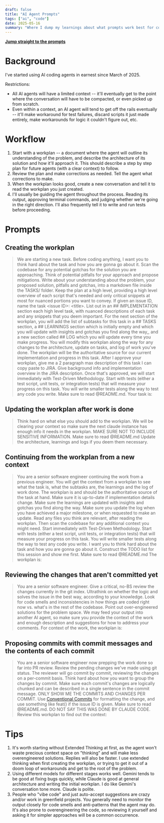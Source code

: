 ```yaml
---
draft: false
title: "AI Agent Prompts"
tags: ["ai", "code"]
date: 2025-05-16
summary: "Where I dump my learnings about what prompts work best for coding."
---
```


**[Jump straight to the prompts](#prompts)**

# Background

I've started using AI coding agents in earnest since March of 2025.

Restrictions:

- All AI agents will have a limited context -- it'll eventually get to the point where the conversation will have to be compacted, or even picked up from scratch.
- Even within a context, an AI agent will tend to get off the rails eventually -- it'll make workaround for test failures, discard scripts it just made entirely, make workarounds for logic it couldn't figure out, etc.

# Workflow

1. Start with a workplan -- a document where the agent will outline its understanding of the problem, and describe the architecture of its solution and how it'll approach it. This should describe a step by step plan for future agents (with a clear context) to follow.
1. Review the plan and make corrections as needed. Tell the agent what corrections to make.
1. When the workplan looks good, create a new conversation and tell it to read the workplan you just created.
1. I'll usually be guiding the agent throughout the process. Reading its output, approving terminal commands, and judging whether we're going in the right direction. I'll also frequently tell it to write and run tests before proceeding.

# Prompts

## Creating the workplan

> We are starting a new task. Before coding anything, I want you to think hard about the task and how you are gonna go about it. Scan the codebase for any potential gotchas for the solution you are approaching. Think of potential pitfalls for your approach and propose mitigations. Write about your understanding about the problem, your proposed solution, pitfalls and gotchas, into a markdown file inside the TASKS/ folder. Keep the plan at a high level, providing a high level overview of each script that's needed and only critical snippets at most for nuanced portions you want to convey. If given an issue ID, name the task \<issue ID\>: \<title\>. List out in an ## IMPLEMENTATION section each high level task, with nuanced descriptions of each task and any snippets that you deem important. For the next section of the workplan, you will add the list of subtasks for this task in a ## TASKS section, a ## LEARNINGS section which is initially empty and which you will update with insights and gotchas you find along the way,, and a new section called ## LOG which you will update every time you make progress. You will modify this workplan along the way for any changes to the architecture, update on tasks, and log of work you've done. The workplan will be the authoritative source for our current implementation and progress in this task. After I approve your workplan, give me a 2 paragraph max description of this task I can copy paste to JIRA. Give background info and implementation overview in the JIRA description. Once that's approved, we will start immediately with Test-Driven Methodology. Start with tests (either a test script, unit tests, or integration tests) that will measure your progress on this task. You will write smaller tests along the way to test any code you write. Make sure to read @README.md. Your task is:

## Updating the workplan after work is done

> Think hard on what else you should add to the workplan. We will be clearing your context so make sure the next claude instance has enough info it needs in the workplan. MAKE SURE NOT TO INCLUDE SENSITIVE INFORMATION. Make sure to read @README.md Update the architecture, learnings and logs if you deem them necessary.

## Continuing from the workplan from a new context

> You are a senior software engineer continuing the work from a previous engineer. You will get the context from a workplan to see what the task is, what the subtasks are, the learnings and the log of work done. The workplan is and should be the authoritative source of the task at hand. Make sure it is up-to-date if implementation details change. Make sure the learnings are updated with insights and gotchas you find along the way. Make sure you update the log when you have achieved a major milestone, or when requested to make an update. Read any files you think are relevant, after reading the workplan. Then scan the codebase for any additional context you might need. Start immediately with Test-Driven Methodology. Start with tests (either a test script, unit tests, or integration tests) that will measure your progress on this task. You will write smaller tests along the way to test any code you write. I want you to think hard about the task and how you are gonna go about it. Construct the TODO list for this session and show me first. Make sure to read @README.md The workplan is:

## Reviewing the changes that aren't committed yet

> You are a senior software engineer. Give a critical, no-BS review the changes currently in the git index. Ultrathink on whether the logic and solves the issue in the best way, according to your knowledge. Look for code smells and inconsistencies in how things are coded right now vs. what's in the rest of the codebase. Point out over-engineered solutions for the problem space. We may feed your output into another AI agent, so make sure you provide the context of the work and enough description and suggestions for how to address your comments. For context of the work, the workplan is:

## Proposing commits with commit messages and the contents of each commit

> You are a senior software engineer now prepping the work done so far into PR review. Review the pending changes we've made using git status. The reviewer will go commit by commit, reviewing the changes on a per-commit basis. Think hard about how you want to group the changes by commit. Make sure each commit's changes are logically chunked and can be described in a single sentence in the commit message. ONLY SHOW ME THE COMMITS AND CHANGES PER COMMIT. Use [Conventional Commits](https://www.conventionalcommits.org/en/v1.0.0/) for formatting the change, and use something like feat(<issue ID>) if the issue ID is given. Make sure to read @README.md. DO NOT SAY THIS WAS DONE BY CLAUDE CODE. Review this workplan to find out the context:

# Tips

1. It's worth starting without Extended Thinking at first, as the agent won't waste precious context space on "thinking" and will make less overengineered solutions. Replies will also be faster. I use extended thinking when first creating the workplan, or trying to get it out of a doom loop of workarounds and get to the root of the problem.
1. Using different models for different stages works well. Gemini tends to be good at fixing bugs quickly, while Claude is good at general architecture and writing the initial workplan. I do like Gemini's conversation tone more. Claude is polite.
1. People who "vibe code" and just auto-accept suggestions are crazy and/or work in greenfield projects. You generally need to monitor the output closely for code smells and anti-patterns that the agent may do. It's also prone to overengineering the code, so reviewing it yourself and asking it for simpler approaches will be a common occurrence.
